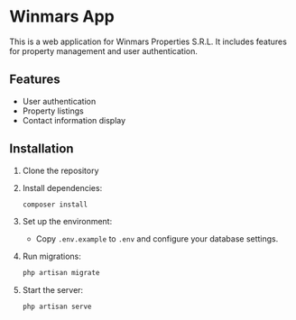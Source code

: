 # Winmars App

This is a web application for Winmars Properties S.R.L. It includes features for property management and user authentication.

## Features

-   User authentication
-   Property listings
-   Contact information display

## Installation

1. Clone the repository

2. Install dependencies:
    ```bash
    composer install
    ```
3. Set up the environment:

    - Copy `.env.example` to `.env` and configure your database settings.

4. Run migrations:
    ```bash
    php artisan migrate
    ```
5. Start the server:
    ```bash
    php artisan serve
    ```
